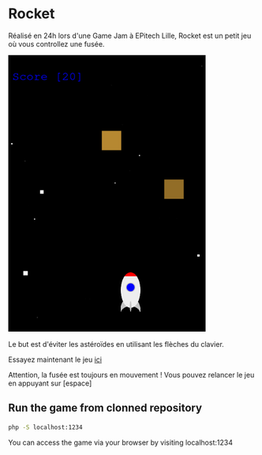 # Rocket
Réalisé en 24h lors d'une Game Jam à EPitech Lille,
Rocket est un petit jeu où vous controllez une fusée.

![preview.png preview](https://raw.githubusercontent.com/valentinpx/rocket/master/preview.png)

Le but est d'éviter les astéroïdes en utilisant les flèches du clavier.

Essayez maintenant le jeu [ici](https://rocket.valentinsene.me)

Attention, la fusée est toujours en mouvement !
Vous pouvez relancer le jeu en appuyant sur \[espace]

## Run the game from clonned repository
```sh
php -S localhost:1234
```
You can access the game via your browser by visiting localhost:1234
